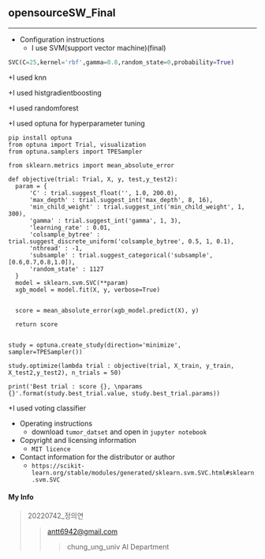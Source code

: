 ## opensourceSW_Final
------------
+ Configuration instructions
  + I use SVM(support vector machine)(final)
``` Python
SVC(C=25,kernel='rbf',gamma=0.8,random_state=0,probability=True)
```
  +I used knn
  
  +I used histgradientboosting
  
  +I used randomforest
  
  +I used optuna for hyperparameter tuning
  ```
  pip install optuna
from optuna import Trial, visualization
from optuna.samplers import TPESampler

from sklearn.metrics import mean_absolute_error

def objective(trial: Trial, X, y, test,y_test2):
    param = {
        'C' : trial.suggest_float('', 1.0, 200.0),
        'max_depth' : trial.suggest_int('max_depth', 8, 16),
        'min_child_weight' : trial.suggest_int('min_child_weight', 1, 300),
        'gamma' : trial.suggest_int('gamma', 1, 3),
        'learning_rate' : 0.01,
        'colsample_bytree' : trial.suggest_discrete_uniform('colsample_bytree', 0.5, 1, 0.1),
        'nthread' : -1,
        'subsample' : trial.suggest_categorical('subsample', [0.6,0.7,0.8,1.0]),
        'random_state' : 1127
    }
    model = sklearn.svm.SVC(**param)
    xgb_model = model.fit(X, y, verbose=True) 
    

    score = mean_absolute_error(xgb_model.predict(X), y)
    
    return score


study = optuna.create_study(direction='minimize', sampler=TPESampler())

study.optimize(lambda trial : objective(trial, X_train, y_train, X_test2,y_test2), n_trials = 50)

print('Best trial : score {}, \nparams {}'.format(study.best_trial.value, study.best_trial.params))
```
  
  +I used voting classifier


+ Operating instructions
  + download `tumor_datset` and open in `jupyter notebook`
+ Copyright and licensing information
  + `MIT licence` 
+ Contact information for the distributor or author
  + `https://scikit-learn.org/stable/modules/generated/sklearn.svm.SVC.html#sklearn.svm.SVC`

#### My Info
> 20220742_정의연
>> antt6942@gmail.com
>>> chung_ung_univ AI Department
